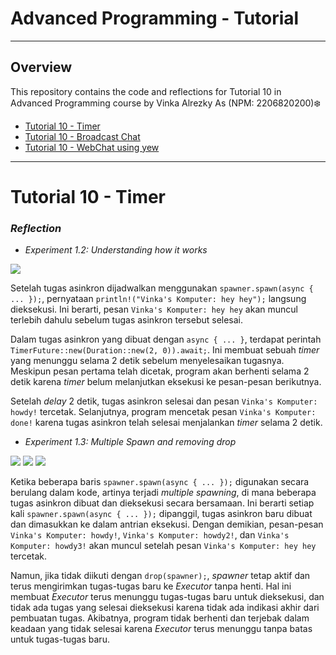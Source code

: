 # Advanced Programming - Tutorial


------------
## Overview

This repository contains the code and reflections for Tutorial 10 in Advanced Programming course by Vinka Alrezky As (NPM: 2206820200)❄️

- [Tutorial 10 - Timer](https://github.com/vinkakniv/tutorial10-timer)
- [Tutorial 10 - Broadcast Chat](https://github.com/vinkakniv/tutorial10-broadcastchat)
- [Tutorial 10 - WebChat using yew](https://github.com/vinkakniv/tutorial10-webchatyew)

------------
# Tutorial 10 - Timer

### _Reflection_

- _Experiment 1.2: Understanding how it works_

![](https://imgur.com/L9AiCUP.png)

Setelah tugas asinkron dijadwalkan menggunakan `spawner.spawn(async { ... });`, pernyataan `println!("Vinka's Komputer: hey hey");` langsung dieksekusi. Ini berarti, pesan `Vinka's Komputer: hey hey` akan muncul terlebih dahulu sebelum tugas asinkron tersebut selesai.

Dalam tugas asinkron yang dibuat dengan `async { ... }`, terdapat perintah `TimerFuture::new(Duration::new(2, 0)).await;`. Ini membuat sebuah _timer_ yang menunggu selama 2 detik sebelum menyelesaikan tugasnya. Meskipun pesan pertama telah dicetak, program akan berhenti selama 2 detik karena _timer_ belum melanjutkan eksekusi ke pesan-pesan berikutnya.

Setelah _delay_ 2 detik, tugas asinkron selesai dan pesan `Vinka's Komputer: howdy!` tercetak. Selanjutnya, program mencetak pesan `Vinka's Komputer: done!` karena tugas asinkron telah selesai menjalankan _timer_ selama 2 detik.

- _Experiment 1.3: Multiple Spawn and removing drop_

![](https://imgur.com/n9punAD.png)
![](https://imgur.com/8kW3NvA.png)
![](https://imgur.com/PktO55E.png)

Ketika beberapa baris `spawner.spawn(async { ... });` digunakan secara berulang dalam kode, artinya terjadi _multiple spawning_, di mana beberapa tugas asinkron dibuat dan dieksekusi secara bersamaan. Ini berarti setiap kali `spawner.spawn(async { ... });` dipanggil, tugas asinkron baru dibuat dan dimasukkan ke dalam antrian eksekusi. Dengan demikian, pesan-pesan `Vinka's Komputer: howdy!`, `Vinka's Komputer: howdy2!`, dan `Vinka's Komputer: howdy3!` akan muncul setelah pesan `Vinka's Komputer: hey hey` tercetak.

Namun, jika tidak diikuti dengan `drop(spawner);`, _spawner_ tetap aktif dan terus mengirimkan tugas-tugas baru ke _Executor_ tanpa henti. Hal ini membuat _Executor_ terus menunggu tugas-tugas baru untuk dieksekusi, dan tidak ada tugas yang selesai dieksekusi karena tidak ada indikasi akhir dari pembuatan tugas. Akibatnya, program tidak berhenti dan terjebak dalam keadaan yang tidak selesai karena _Executor_ terus menunggu tanpa batas untuk tugas-tugas baru.

